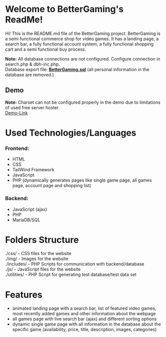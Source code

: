 
#  Welcome to BetterGaming's ReadMe!
Hi! This is the README.md file of the BetterGaming project.
BetterGaming is a semi functional commerce shop for video games. It has a landing page, a search bar, a fully functional account system, a fully functional shopping cart and a semi functional buy process.

**Note:**
All database connections are not configured. Configure connection in search.php & dbh-inc.php. <br />
Database export file: [**BetterGaming.sql**](https://github.com/Aquitano/Projects/blob/main/BetterGaming/BetterGaming.sql) (all personal information in the database are removed.)
## Demo
**Note:** Charset can not be configured properly in the demo due to limitations of used free server hoster. <br />
[Demo-Link](https://aquitano.ga/bettergaming/)
#  Used Technologies/Languages
###  Frontend:
- HTML
- CSS
- TailWind Framework
- JavaScript
- PHP (dynamically generates pages like single game page, all games page, account page and shopping list)
###  Backend:
- JavaScript (ajax)
- PHP
- MariaDB/SQL
#  Folders Structure
./css/ - CSS files for the website <br />
./img/ - Images for the website <br />
./includes/ - PHP Scripts for communication with backend/database <br />
./js/ - JavaScript files for the website <br />
./utilities/ - PHP Script for generating test database/test data set
#  Features
- animated landing page with a search bar, list of featured video games, most recently added games and other information about the webpage
- all games page with live search bar (ajax) and different sorting options
- dynamic single game page with all information in the database about the specific game (availability, price, title, description, images, categories)
